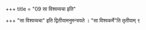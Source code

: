 +++
title = "09 सा विश्वव्यचा इति"

+++
"सा विश्वव्यचा" इति द्वितीयामनुमन्त्रयते । "सा विश्वकर्मे"ति तृतीयाम् ९  
